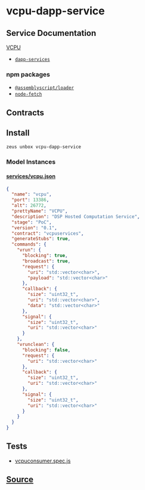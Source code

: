
vcpu-dapp-service
====================






## Service Documentation
[VCPU](../../services/vcpu-service.md)


* [`dapp-services`](dapp-services.md)
### npm packages
* [`@assemblyscript/loader`](http://npmjs.com/package/@assemblyscript/loader)
* [`node-fetch`](http://npmjs.com/package/node-fetch)

## Contracts

## Install
```bash
zeus unbox vcpu-dapp-service
```










### Model Instances
#### [services/vcpu.json](https://github.com/liquidapps-io/zeus-sdk/tree/master/boxes/groups/services/vcpu-dapp-service/models/dapp-services/vcpu.json)
```json
{
  "name": "vcpu",
  "port": 13386,
  "alt": 26772,
  "prettyName": "VCPU",
  "description": "DSP Hosted Computation Service",
  "stage": "PoC",
  "version": "0.1",
  "contract": "vcpuservices",
  "generateStubs": true,
  "commands": {
    "vrun": {
      "blocking": true,
      "broadcast": true,
      "request": {
        "uri": "std::vector<char>",
        "payload": "std::vector<char>"
      },
      "callback": {
        "size": "uint32_t",
        "uri": "std::vector<char>",
        "data": "std::vector<char>"
      },
      "signal": {
        "size": "uint32_t",
        "uri": "std::vector<char>"
      }
    },
    "vrunclean": {
      "blocking": false,
      "request": {
        "uri": "std::vector<char>"
      },
      "callback": {
        "size": "uint32_t",
        "uri": "std::vector<char>"
      },
      "signal": {
        "size": "uint32_t",
        "uri": "std::vector<char>"
      }
    }
  }
}
```
## Tests 
* [vcpuconsumer.spec.js](https://github.com/liquidapps-io/zeus-sdk/tree/master/boxes/groups/services/vcpu-dapp-service/test/vcpuconsumer.spec.js)
## [Source](https://github.com/liquidapps-io/zeus-sdk/tree/master/boxes/groups/services/vcpu-dapp-service)